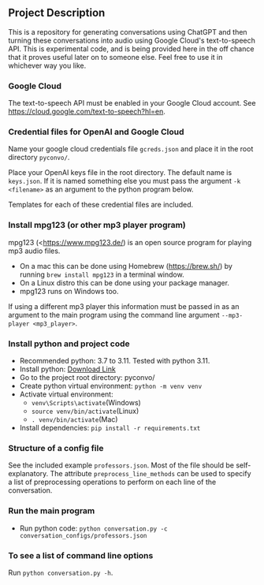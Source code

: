 ## Project Description
This is a repository for generating conversations using ChatGPT and then 
turning these conversations into audio using Google Cloud's text-to-speech API. 
This is experimental code, and is being provided here in the off chance that it proves 
useful later on to someone else. Feel free to use it in whichever way you like.

### Google Cloud
The text-to-speech API must be enabled in your Google Cloud account. See 
<https://cloud.google.com/text-to-speech?hl=en>.  


### Credential files for OpenAI and Google Cloud
Name your google cloud credentials file `gcreds.json` and place it in the 
root directory `pyconvo/`.

Place your OpenAI keys file in the root directory. The default name is `keys.json`. 
If it is named something else you must pass the argument `-k <filename>` as an 
argument to the python program below.

Templates for each of these credential files are included.

### Install mpg123 (or other mp3 player program)
mpg123 (<https://www.mpg123.de/) is an open source program for playing mp3 audio files. 
- On a mac this can be done using Homebrew (<https://brew.sh/>) by running 
`brew install mpg123` in a terminal window.
- On a Linux distro this can be done using your package manager.
- mpg123 runs on Windows too.

If using a different mp3 player this information must be passed in as an 
argument to the main program using the command line argument 
`--mp3-player <mp3_player>`.

### Install python and project code
* Recommended python: 3.7 to 3.11. Tested with python 3.11.
* Install python: [Download Link](https://www.python.org/downloads/)
* Go to the project root directory: pyconvo/
* Create python virtual environment: `python -m venv venv`
* Activate virtual environment: 
  * `venv\Scripts\activate`(Windows) 
  * `source venv/bin/activate`(Linux)
  * `. venv/bin/activate`(Mac)
* Install dependencies: `pip install -r requirements.txt`

### Structure of a config file
See the included example `professors.json`. Most of the file should be self-explanatory. 
The attribute `preprocess_line_methods` can be used to specify a list of preprocessing 
operations to perform on each line of the conversation.

### Run the main program
* Run python code: `python conversation.py -c conversation_configs/professors.json`

### To see a list of command line options
Run `python conversation.py -h`.

